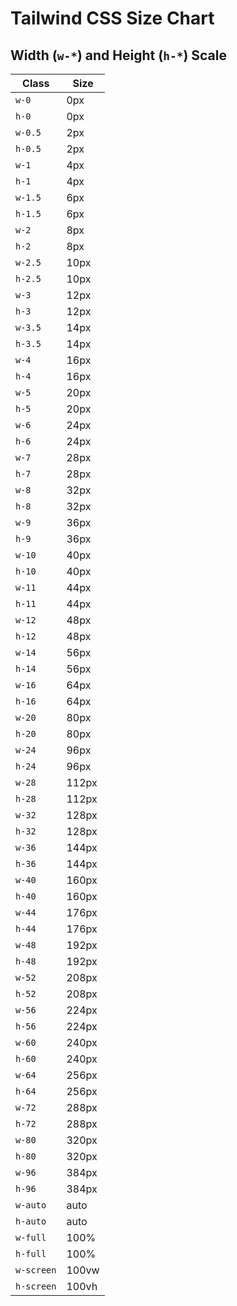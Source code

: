 # Tailwind CSS Size Chart

## Width (`w-*`) and Height (`h-*`) Scale

| Class    | Size  |
|----------|-------|
| `w-0`    | 0px   |
| `h-0`    | 0px   |
| `w-0.5`  | 2px   |
| `h-0.5`  | 2px   |
| `w-1`    | 4px   |
| `h-1`    | 4px   |
| `w-1.5`  | 6px   |
| `h-1.5`  | 6px   |
| `w-2`    | 8px   |
| `h-2`    | 8px   |
| `w-2.5`  | 10px  |
| `h-2.5`  | 10px  |
| `w-3`    | 12px  |
| `h-3`    | 12px  |
| `w-3.5`  | 14px  |
| `h-3.5`  | 14px  |
| `w-4`    | 16px  |
| `h-4`    | 16px  |
| `w-5`    | 20px  |
| `h-5`    | 20px  |
| `w-6`    | 24px  |
| `h-6`    | 24px  |
| `w-7`    | 28px  |
| `h-7`    | 28px  |
| `w-8`    | 32px  |
| `h-8`    | 32px  |
| `w-9`    | 36px  |
| `h-9`    | 36px  |
| `w-10`   | 40px  |
| `h-10`   | 40px  |
| `w-11`   | 44px  |
| `h-11`   | 44px  |
| `w-12`   | 48px  |
| `h-12`   | 48px  |
| `w-14`   | 56px  |
| `h-14`   | 56px  |
| `w-16`   | 64px  |
| `h-16`   | 64px  |
| `w-20`   | 80px  |
| `h-20`   | 80px  |
| `w-24`   | 96px  |
| `h-24`   | 96px  |
| `w-28`   | 112px |
| `h-28`   | 112px |
| `w-32`   | 128px |
| `h-32`   | 128px |
| `w-36`   | 144px |
| `h-36`   | 144px |
| `w-40`   | 160px |
| `h-40`   | 160px |
| `w-44`   | 176px |
| `h-44`   | 176px |
| `w-48`   | 192px |
| `h-48`   | 192px |
| `w-52`   | 208px |
| `h-52`   | 208px |
| `w-56`   | 224px |
| `h-56`   | 224px |
| `w-60`   | 240px |
| `h-60`   | 240px |
| `w-64`   | 256px |
| `h-64`   | 256px |
| `w-72`   | 288px |
| `h-72`   | 288px |
| `w-80`   | 320px |
| `h-80`   | 320px |
| `w-96`   | 384px |
| `h-96`   | 384px |
| `w-auto` | auto  |
| `h-auto` | auto  |
| `w-full` | 100%  |
| `h-full` | 100%  |
| `w-screen` | 100vw |
| `h-screen` | 100vh |
